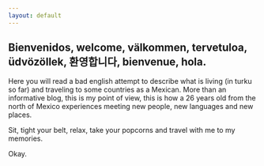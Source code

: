 ```yaml
---
layout: default
---
```


## Bienvenidos, welcome, välkommen, tervetuloa, üdvözöllek, 환영합니다, bienvenue, hola.

Here you will read a bad english attempt to describe what is living (in turku so far) and traveling to some countries as a Mexican.
More than an informative blog, this is my point of view, this is how a 26 years old from the north of Mexico experiences meeting new people, new languages and new places.

Sit, tight your belt, relax, take your popcorns and travel with me to my memories.

Okay.



